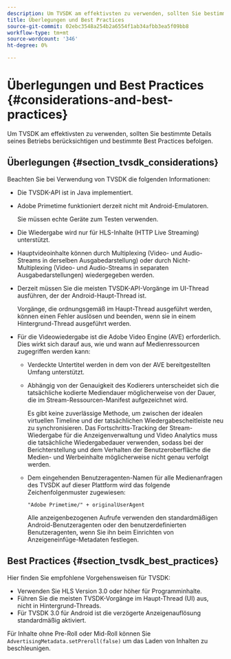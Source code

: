 ```yaml
---
description: Um TVSDK am effektivsten zu verwenden, sollten Sie bestimmte Details seines Betriebs berücksichtigen und bestimmte Best Practices befolgen.
title: Überlegungen und Best Practices
source-git-commit: 02ebc3548a254b2a6554f1ab34afbb3ea5f09bb8
workflow-type: tm+mt
source-wordcount: '346'
ht-degree: 0%

---
```


# Überlegungen und Best Practices {#considerations-and-best-practices}

Um TVSDK am effektivsten zu verwenden, sollten Sie bestimmte Details seines Betriebs berücksichtigen und bestimmte Best Practices befolgen.

## Überlegungen {#section_tvsdk_considerations}

Beachten Sie bei Verwendung von TVSDK die folgenden Informationen:

* Die TVSDK-API ist in Java implementiert.
* Adobe Primetime funktioniert derzeit nicht mit Android-Emulatoren.

  Sie müssen echte Geräte zum Testen verwenden.
* Die Wiedergabe wird nur für HLS-Inhalte (HTTP Live Streaming) unterstützt.
* Hauptvideoinhalte können durch Multiplexing (Video- und Audio-Streams in derselben Ausgabedarstellung) oder durch Nicht-Multiplexing (Video- und Audio-Streams in separaten Ausgabedarstellungen) wiedergegeben werden.
* Derzeit müssen Sie die meisten TVSDK-API-Vorgänge im UI-Thread ausführen, der der Android-Haupt-Thread ist.

  Vorgänge, die ordnungsgemäß im Haupt-Thread ausgeführt werden, können einen Fehler auslösen und beenden, wenn sie in einem Hintergrund-Thread ausgeführt werden.
* Für die Videowiedergabe ist die Adobe Video Engine (AVE) erforderlich. Dies wirkt sich darauf aus, wie und wann auf Medienressourcen zugegriffen werden kann:

   * Verdeckte Untertitel werden in dem von der AVE bereitgestellten Umfang unterstützt.
   * Abhängig von der Genauigkeit des Kodierers unterscheidet sich die tatsächliche kodierte Mediendauer möglicherweise von der Dauer, die im Stream-Ressourcen-Manifest aufgezeichnet wird.

     Es gibt keine zuverlässige Methode, um zwischen der idealen virtuellen Timeline und der tatsächlichen Wiedergabescheitleiste neu zu synchronisieren. Das Fortschritts-Tracking der Stream-Wiedergabe für die Anzeigenverwaltung und Video Analytics muss die tatsächliche Wiedergabedauer verwenden, sodass bei der Berichterstellung und dem Verhalten der Benutzeroberfläche die Medien- und Werbeinhalte möglicherweise nicht genau verfolgt werden.
   * Dem eingehenden Benutzeragenten-Namen für alle Medienanfragen des TVSDK auf dieser Plattform wird das folgende Zeichenfolgenmuster zugewiesen:

     ```
     "Adobe Primetime/" + originalUserAgent
     ```

     Alle anzeigenbezogenen Aufrufe verwenden den standardmäßigen Android-Benutzeragenten oder den benutzerdefinierten Benutzeragenten, wenn Sie ihn beim Einrichten von Anzeigeneinfüge-Metadaten festlegen.

## Best Practices {#section_tvsdk_best_practices}

Hier finden Sie empfohlene Vorgehensweisen für TVSDK:

* Verwenden Sie HLS Version 3.0 oder höher für Programminhalte.
* Führen Sie die meisten TVSDK-Vorgänge im Haupt-Thread (UI) aus, nicht in Hintergrund-Threads.
* Für TVSDK 3.0 für Android ist die verzögerte Anzeigenauflösung standardmäßig aktiviert.

Für Inhalte ohne Pre-Roll oder Mid-Roll können Sie `AdvertisingMetadata.setPreroll(false)` um das Laden von Inhalten zu beschleunigen.
